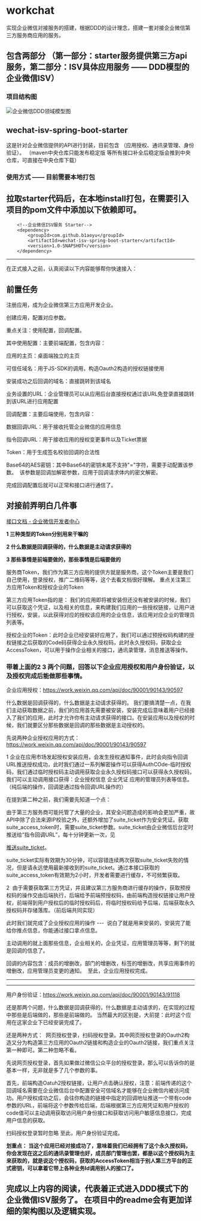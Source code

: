 # workchat
实现企业微信对接服务的搭建，根据DDD的设计理念，搭建一套对接企业微信第三方服务商应用的服务。

## 包含两部分 （第一部分：starter服务提供第三方api服务，第二部分：ISV具体应用服务 —— DDD模型的企业微信ISV）
### 项目结构图
![企业微信DDD领域模型图](https://user-images.githubusercontent.com/46096773/151555716-a7695fe2-9b29-4d9f-977e-6bdecd76cd43.jpg)

## wechat-isv-spring-boot-starter 
这是针对企业微信提供的API进行封装，目前包含 （应用授权、通讯录管理、身份验证）。
（maven中央仓库只能发布稳定版 等所有接口补全后稳定版会推到中央仓库，可直接在中央仓库下载）
### 使用方式 —— 目前需要本地打包
拉取starter代码后，在本地install打包，在需要引入项目的pom文件中添加以下依赖即可。
   ---
        <!--企业微信ISV服务 Starter-->
        <dependency>
            <groupId>com.github.b1aoyu</groupId>
            <artifactId>wechat-isv-spring-boot-starter</artifactId>
            <version>1.0-SNAPSHOT</version>
        </dependency>
   ---
在正式接入之前，认真阅读以下内容能够帮你快速接入：
## 前置任务

注册应用，成为企业微信第三方应用开发企业。

创建应用，配置对应参数。

重点关注：使用配置，回调配置。

其中使用配置：主要前端配置，包含内容：

应用的主页：桌面端独立的主页

可信任域名：用于JS-SDK的调用，构造Oauth2构造的授权链接使用

安装成功之后回调的域名：直接跳转到该域名

业务设置的URL：企业管理员可以从应用后台直接授权通过该URL免登录直接跳转到该URL进行应用配置

回调配置：主要后端使用，包含内容：

数据回调URL：用于接收托管企业微信的应用信息

指令回调URL：用于接收应用的授权变更事件以及Ticket票据

Token：用于生成签名校验回调的合法性

Base64的AES密钥：其中Base64的密钥末尾不支持"="字符，需要手动配置该参数。  该参数是回调加解密参数，应用于回调请求体内的密文解密。

完成回调配置后就可以正常和接口进行通信了。

## 对接前弄明白几件事

[接口文档 - 企业微信开发者中心](https://work.weixin.qq.com/api/doc/90001/90143/91201)

**1 三种类型的Token分别用来干嘛的**

**2 什么数据是回调获得的，什么数据是主动请求获得的**

**3 那些事情是前端要做的，那些事情是后端要做的**

服务商Token，我们作为第三方应用的提供方就是服务商，这个Token主要是我们自己使用，登录授权，推广二维码等等，这个去看文档很好理解。 重点关注第三方应用Token和授权企业的Token

第三方应用Token指的是： 我们的应用即将被安装但还没有被安装的时候，我们可以获取这个凭证，以及相关的信息，来构建我们应用的一些授权链接，让用户进行授权，安装，以此获得对应的授权该应用的企业信息，该应用对应企业的管理员列表等。

授权企业的Token：此时企业已经安装好应用了，我们可以通过预授权码构建的授权链接之后获取的Code码获得企业永久授权码，此时永久授权码，获取企业AccessToken，可以用于操作企业相关的接口，通讯录管理，消息推送等操作。

### 带着上面的2 3 两个问题，回答以下企业应用授权和用户身份验证，以及授权完成后能做那些事情。

企业应用授权：https://work.weixin.qq.com/api/doc/90001/90143/90597

什么数据是回调获得的，什么数据是主动请求获得的。 我们要搞清楚一点，在我们主动获取数据之前，我们的应用首先需要被安装，安装完成后意味着用户已经接入了我们的应用，此时才允许你有主动请求获得的接口。在安装应用以及授权的时候，我们就要区分那些数据是回调的那些数据是主动授权的。

先说两种企业授权应用的方式：https://work.weixin.qq.com/api/doc/90001/90143/90597

1 企业在应用市场发起授权安装应用，会发生授权通知事件，此时会向指令回调URL推送授权成功，此时我们通过一系列解密操作可以获得AuthCOde-临时授权码，我们通过临时授权码主动调用获取企业永久授权码接口可以获得永久授权码，我们可以主动调用接口获得：企业授权信息 企业凭证 应用的管理员列表等信息。（纯后端的操作，回调是通过指令回调URL操作的）

在提到第二种之前，我们需要先知道一个点：

由于第三方服务商可能托管了大量的企业，其安全问题造成的影响会更加严重，故API中除了合法来源IP校验之外，还额外增加了suite_ticket作为安全凭证。获取suite_access_token时，需要suite_ticket参数。suite_ticket由企业微信后台定时推送给“指令回调URL”，每十分钟更新一次，见

[推送suite_ticket](https://work.weixin.qq.com/api/doc/90001/90143/90600#10982/%E6%8E%A8%E9%80%81suite_ticket)。

suite_ticket实际有效期为30分钟，可以容错连续两次获取suite_ticket失败的情况，但是请永远使用最新接收到的suite_ticket。通过本接口获取的suite_access_token有效期为2小时，开发者需要进行缓存，不可频繁获取。

2  由于需要获取第三方凭证，并且建议第三方服务商进行缓存的操作，获取预授权码的操作交由后端执行，后端给予前端预授权码，由前端构造授权链接让用户授权，前端得到用户授权后的临时授权码后，将临时授权码给予后端，后端获取永久授权码并存储落库。（前后端共同实现）

此时我们就完成了企业授权应用的操作 ---  说白了就是用来安装的，安装完了能给你推点信息，你能通过接口拿点信息。

主动调用的就上面那些信息，企业相关的，企业凭证，应用管理员等等，剩下的就是回调的信息了。

回调的内容包含：成员的增删改，部门的增删改，标签的增删改，共享应用事件的增删改，应用管理员变更的通知。  至此，企业应用授权完成。

---

---

用户身份验证：https://work.weixin.qq.com/api/doc/90001/90143/91118

还是那两个问题，什么数据是回调获得的，什么数据是主动请求的，在实现的过程中那些是后端做的，那些是前端做的。 当然最大的区别是，大前提：此时这个应用在这家企业下已经安装完成了。

还是两种方式：  网页授权登录，扫码授权登录。其中网页授权登录的Oauth2构造又分为构造第三方应用的Oauth2链接和构造企业的Oauth2链接，我们重点关注第一种即可。第二种忽略不看。

先说网页授权登录，首先如果做过微信公众平台的授权登录，那么可以告诉你的是基本一样，无非就是多了几个参数的事。

首先，前端构造Oatuh2授权链接，让用户点击确认授权，注意：前端传递的这个回调域名需要在企业微信后台中配置安全可信域名才能够在企业微信内被访问成功。用户授权成功之后，会往你构造的链接中指定的回调地址推送一个带有code参数的URL，前端将这个参数传给后端，后端根据第三方应用凭证和用户授权的code值可以主动调用获取访问用户身份接口和获取访问用户敏感信息接口，完成用户信息的获取。

扫码授权登录暂时忽略 至此，用户身份验证完成。

**划重点： 当这个应用已经对接成功了，意味着我们已经拥有了这个永久授权码，你会发现在这之后的通讯录管理也好，成员部门管理也罢，都是以这个授权码为主来获取的，就是说这个授权码，获取的AccessToken相当于别人第三方平台的正式密钥，可以拿着它带上各种业务Id调用别人的接口了。**

## 完成以上内容的阅读，代表着正式进入DDD模式下的企业微信ISV服务了。 在项目中的readme会有更加详细的架构图以及逻辑实现。
